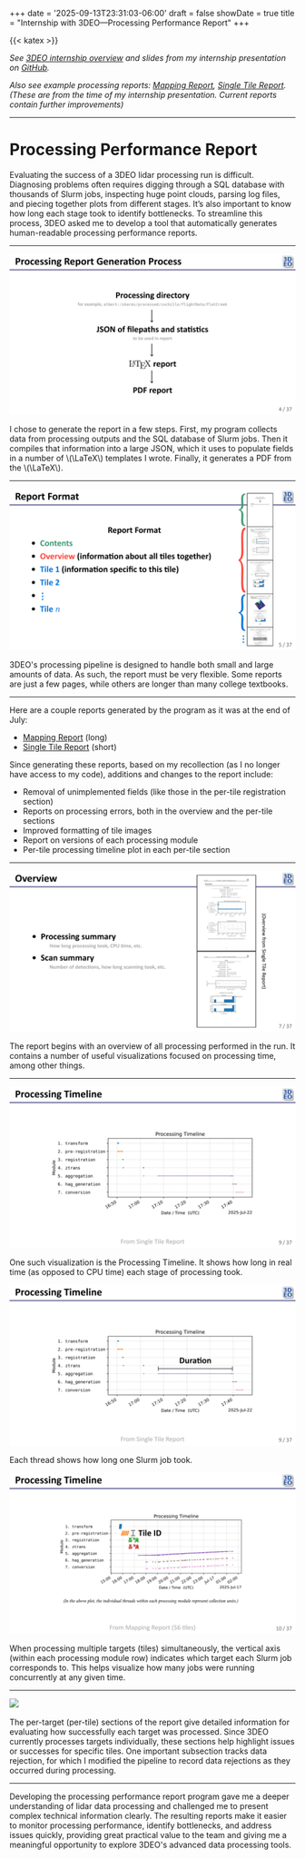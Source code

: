 +++
date = '2025-09-13T23:31:03-06:00'
draft = false
showDate = true
title = "Internship with 3DEO&mdash;Processing Performance Report"
+++

{{< katex >}}

*See [3DEO internship overview](/posts/internship-3deo) and slides from my internship presentation on [GitHub](https://github.com/mward19/3deo-internship-presentation/tree/master).*

*Also see example processing reports: [Mapping Report](/other/processing_report_mapping.pdf), [Single Tile Report](/other/processing_report.pdf). (These are from the time of my internship presentation. Current reports contain further improvements)*


***

# Processing Performance Report
Evaluating the success of a 3DEO lidar processing run is difficult. Diagnosing problems often requires digging through a SQL database with thousands of Slurm jobs, inspecting huge point clouds, parsing log files, and piecing together plots from different stages. It’s also important to know how long each stage took to identify bottlenecks. To streamline this process, 3DEO asked me to develop a tool that automatically generates human-readable processing performance reports.

***

![](main-07.png)

I chose to generate the report in a few steps. First, my program collects data from processing outputs and the SQL database of Slurm jobs. Then it compiles that information into a large JSON, which it uses to populate fields in a number of \\(\LaTeX\\) templates I wrote. Finally, it generates a PDF from the \\(\LaTeX\\).

***

![](main-08.png)

3DEO's processing pipeline is designed to handle both small and large amounts of data. As such, the report must be very flexible. Some reports are just a few pages, while others are longer than many college textbooks. 

***

Here are a couple reports generated by the program as it was at the end of July:
- [Mapping Report](/other/processing_report_mapping.pdf) (long)
- [Single Tile Report](/other/processing_report.pdf) (short)

Since generating these reports, based on my recollection (as I no longer have access to my code), additions and changes to the report include:
- Removal of unimplemented fields (like those in the per-tile registration section)
- Reports on processing errors, both in the overview and the per-tile sections
- Improved formatting of tile images
- Report on versions of each processing module
- Per-tile processing timeline plot in each per-tile section

***

![](main-10.png)

The report begins with an overview of all processing performed in the run. It contains a number of useful visualizations focused on processing time, among other things.

***

![](main-12.png)

One such visualization is the Processing Timeline. It shows how long in real time (as opposed to CPU time) each stage of processing took. 

![](main-13.png)

Each thread shows how long one Slurm job took.

![](main-14.png)

When processing multiple targets (tiles) simultaneously, the vertical axis (within each processing module row) indicates which target each Slurm job corresponds to. This helps visualize how many jobs were running concurrently at any given time.

***

![](main-15.png)

The per-target (per-tile) sections of the report give detailed information for evaluating how successfully each target was processed. Since 3DEO currently processes targets individually, these sections help highlight issues or successes for specific tiles. One important subsection tracks data rejection, for which I modified the pipeline to record data rejections as they occurred during processing.

***

Developing the processing performance report program gave me a deeper understanding of lidar data processing and challenged me to present complex technical information clearly. The resulting reports make it easier to monitor processing performance, identify bottlenecks, and address issues quickly, providing great practical value to the team and giving me a meaningful opportunity to explore 3DEO's advanced data processing tools.